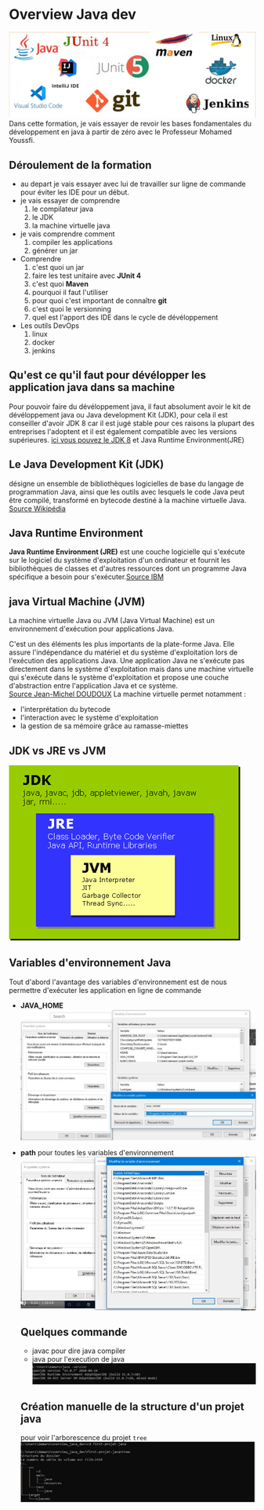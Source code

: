 # Overview Java dev
![1ere image](images/technos.png)
Dans cette formation, je vais essayer de revoir les bases fondamentales du développement en java à  partir de zéro avec le Professeur Mohamed Youssfi.
## Déroulement de la formation 
* au depart je vais essayer avec lui de travailler sur ligne de commande pour éviter les IDE pour un début.
* je vais essayer de comprendre
  1. le compilateur java 
  2. le JDK
  3. la machine virtuelle java
* je vais comprendre comment 
   1. compiler les applications 
   2.  générer un jar
* Comprendre
   1.  c'est quoi un jar
   2.  faire les test unitaire avec **JUnit 4**
   3.  c'est quoi **Maven**
   4.  pourquoi il faut l'utiliser
   5.  pour quoi c'est important de connaître **git**
   6.  c'est quoi le versionning
   7.  quel est l'apport des IDE dans le cycle de dévéloppement
* Les outils DevOps
   1. linux
   2. docker
   3. jenkins

## Qu'est ce qu'il faut pour dévélopper les application java dans sa machine
Pour pouvoir faire du dévéloppement java, il faut absolument avoir le kit de dévéloppement java ou Java development Kit (JDK), pour cela il est conseiller d'avoir JDK 8 car il est jugé stable pour ces raisons la plupart des entreprises l'adoptent et il est également compatible avec  les versions supérieures.
[ici vous pouvez le JDK 8](https://www.oracle.com/java/technologies/javase/javase-jdk8-downloads.html)
et Java Runtime Environment(JRE)
## Le Java Development Kit (JDK)
désigne un ensemble de bibliothèques logicielles de base du langage de programmation Java, ainsi que les outils avec lesquels le code Java peut être compilé, transformé en bytecode destiné à la machine virtuelle Java. [Source Wikipédia](https://fr.wikipedia.org/wiki/Java_Development_Kit)
## Java Runtime Environment
**Java Runtime Environment (JRE)**
est une couche logicielle qui s'exécute sur le logiciel du système d'exploitation d'un ordinateur et fournit les bibliothèques de classes et d'autres ressources dont un programme Java spécifique a besoin pour s'exécuter.[Source IBM](https://www.ibm.com/cloud/learn/jre)

## java Virtual Machine (JVM)
La machine virtuelle Java ou JVM (Java Virtual Machine) est un environnement d'exécution pour applications Java.

C'est un des éléments les plus importants de la plate-forme Java. Elle assure l'indépendance du matériel et du système d'exploitation lors de l'exécution des applications Java. Une application Java ne s'exécute pas directement dans le système d'exploitation mais dans une machine virtuelle qui s'exécute dans le système d'exploitation et propose une couche d'abstraction entre l'application Java et ce système.<br>[Source Jean-Michel DOUDOUX](https://www.jmdoudoux.fr/java/dej/chap-jvm.htm)
La machine virtuelle permet notamment :
* l'interprétation du bytecode
* l'interaction avec le système d'exploitation
* la gestion de sa mémoire grâce au ramasse-miettes
## JDK vs JRE vs JVM
![jdkvsjrevsjvm](images/jdkvsjrevsjvm.png)
## Variables d'environnement Java
Tout d'abord l'avantage des variables d'environnement est de nous permettre d'exécuter les application en ligne de commande
* **JAVA_HOME**
  ![java_home](images/java_home.png)
* **path** pour toutes les variables d'environnement
  ![path](images/path.png)

  ## Quelques commande
  * javac pour dire java compiler
  * java pour l'execution de java
  ![java](images/java.png)
  ## Création manuelle de la structure d'un projet java
  pour voir l'arborescence du projet <code>tree</code>
  ![tree](images/tree.png)
